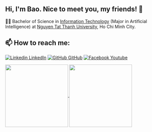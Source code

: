 ## Hi, I'm Bao. Nice to meet you, my friends! 👋

  🧑‍🎓 Bachelor of Science in [Information Technology](https://cntt.ntt.edu.vn/) (Major in Artificial Intelligence) at [Nguyen Tat Thanh University](https://ntt.edu.vn/), Ho Chi Minh City. <br>
## 📫 How to reach me: 

[![Linkedin](https://i.stack.imgur.com/gVE0j.png) LinkedIn](https://www.linkedin.com/in/giabaoDS/) [![GitHub](https://i.stack.imgur.com/tskMh.png) GitHub](https://github.com/malrins1710/) [![Facebook](https://github.com/vietnh1009/introduction/blob/main/Youtube.png) Youtube](https://www.youtube.com/channel/UC66_4puPl1OFS3YAeZ7tRdw)


<a href="https://github.com/malrins1710/malrins1710">
  <img height=200 align="center" src="https://github-readme-stats.vercel.app/api?username=malrins1710" />
</a>
<a href="https://github.com/malrins1710/malrins1710">
  <img height=200 align="center" src="https://github-readme-stats.vercel.app/api/top-langs?username=malrins1710&layout=compact&langs_count=8" />
</a>
  

